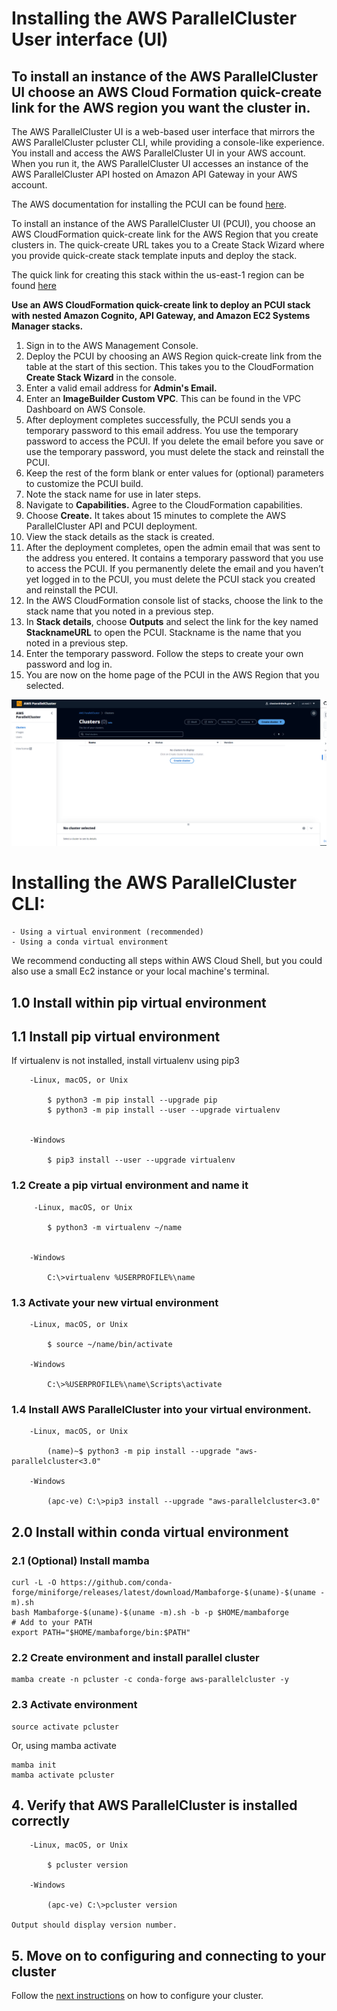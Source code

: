 # Installing the AWS ParallelCluster User interface (UI)

 ## To install an instance of the AWS ParallelCluster UI choose an AWS Cloud Formation quick-create link for the AWS region you want the cluster in.
  
The AWS ParallelCluster UI is a web-based user interface that mirrors the AWS ParallelCluster pcluster CLI, while providing a console-like experience. You install and access the AWS ParallelCluster UI in your AWS account. When you run it, the AWS ParallelCluster UI accesses an instance of the AWS ParallelCluster API hosted on Amazon API Gateway in your AWS account.
  
The AWS documentation for installing the PCUI can be found [here](https://docs.aws.amazon.com/parallelcluster/latest/ug/install-pcui-v3.html). 

To install an instance of the AWS ParallelCluster UI (PCUI), you choose an AWS CloudFormation quick-create link for the AWS Region that you create clusters in. The quick-create URL takes you to a Create Stack Wizard where you provide quick-create stack template inputs and deploy the stack. 

The quick link for creating this stack within the us-east-1 region can be found [here](https://us-east-1.console.aws.amazon.com/cloudformation/home?region=us-east-1#/stacks/create/review?stackName=parallelcluster-ui&templateURL=https://parallelcluster-ui-release-artifacts-us-east-1.s3.us-east-1.amazonaws.com/parallelcluster-ui.yaml)

**Use an AWS CloudFormation quick-create link to deploy an PCUI stack with nested Amazon Cognito, API Gateway, and Amazon EC2 Systems Manager stacks.**

1. Sign in to the AWS Management Console.
2. Deploy the PCUI by choosing an AWS Region quick-create link from the table at the start of this section. This takes you to the CloudFormation **Create Stack Wizard** in the console.
3. Enter a valid email address for **Admin's Email.**
4. Enter an **ImageBuilder Custom VPC**. This can be found in the VPC Dashboard on AWS Console. 
5. After deployment completes successfully, the PCUI sends you a temporary password to this email address. You use the temporary password to access the PCUI. If you delete the email before you save or use the temporary password, you must delete the stack and reinstall the PCUI.
6. Keep the rest of the form blank or enter values for (optional) parameters to customize the PCUI build.
7. Note the stack name for use in later steps.
8. Navigate to **Capabilities.** Agree to the CloudFormation capabilities.
9. Choose **Create.** It takes about 15 minutes to complete the AWS ParallelCluster API and PCUI deployment.
10. View the stack details as the stack is created.
11. After the deployment completes, open the admin email that was sent to the address you entered. It contains a temporary password that you use to access the PCUI. If you permanently delete the email and you haven’t yet logged in to the PCUI, you must delete the PCUI stack you created and reinstall the PCUI.
12. In the AWS CloudFormation console list of stacks, choose the link to the stack name that you noted in a previous step.
13. In **Stack details**, choose **Outputs** and select the link for the key named **StacknameURL** to open the PCUI. Stackname is the name that you noted in a previous step.
14. Enter the temporary password. Follow the steps to create your own password and log in.
15. You are now on the home page of the PCUI in the AWS Region that you selected.

   ![parallel cluster UI image](/docs/images/ParallelclusterUI.PNG)

 
# Installing the AWS ParallelCluster CLI:

    - Using a virtual environment (recommended)
    - Using a conda virtual environment 
 
 We recommend conducting all steps within AWS Cloud Shell, but you could also use a small Ec2 instance or your local machine's terminal.     

 ## 1.0 Install within pip virtual environment
 
 ## 1.1 Install pip virtual environment
 
  If virtualenv is not installed, install virtualenv using pip3

        -Linux, macOS, or Unix
      
            $ python3 -m pip install --upgrade pip
            $ python3 -m pip install --user --upgrade virtualenv
     

        -Windows
    
            $ pip3 install --user --upgrade virtualenv

 
 ### 1.2 Create a pip virtual environment and name it

         -Linux, macOS, or Unix
          
            $ python3 -m virtualenv ~/name
        

        -Windows
        
            C:\>virtualenv %USERPROFILE%\name

 ### 1.3 Activate your new virtual environment
 
        -Linux, macOS, or Unix
          
            $ source ~/name/bin/activate
        
        -Windows
        
            C:\>%USERPROFILE%\name\Scripts\activate

 ### 1.4 Install AWS ParallelCluster into your virtual environment.

        -Linux, macOS, or Unix
          
            (name)~$ python3 -m pip install --upgrade "aws-parallelcluster<3.0"
        
        -Windows
        
            (apc-ve) C:\>pip3 install --upgrade "aws-parallelcluster<3.0"

 ## 2.0 Install within conda virtual environment
 
 ### 2.1 (Optional) Install mamba
 ```
curl -L -O https://github.com/conda-forge/miniforge/releases/latest/download/Mambaforge-$(uname)-$(uname -m).sh
bash Mambaforge-$(uname)-$(uname -m).sh -b -p $HOME/mambaforge
# Add to your PATH
export PATH="$HOME/mambaforge/bin:$PATH"
```
 ### 2.2 Create environment and install parallel cluster
 ```
 mamba create -n pcluster -c conda-forge aws-parallelcluster -y
 ```
 
 ### 2.3 Activate environment
 ```
 source activate pcluster
 ```
 Or, using mamba activate
 ```
 mamba init
 mamba activate pcluster
 ```

 ## 4. Verify that AWS ParallelCluster is installed correctly
               
        -Linux, macOS, or Unix
          
            $ pcluster version
        
        -Windows
        
            (apc-ve) C:\>pcluster version

    Output should display version number.

 ## 5. Move on to configuring and connecting to your cluster
 Follow the [next instructions](/docs/Configure_AWSParallelCluster.md) on how to configure your cluster.



